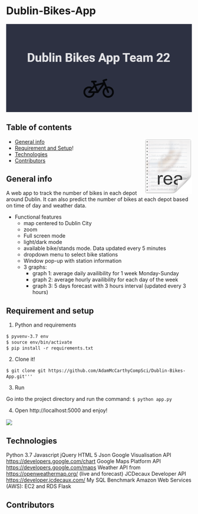 # Dublin-Bikes-App

<img src="/images/splash.png" align="center" />

## Table of contents
<img src="/images/readme.png" align="right" />

* [General info](#general-info)
* [Requirement and Setup](#setup)!
* [Technologies](#technologies)
* [Contributors](#contributors)


## General info
A web app to track the number of bikes in each depot around Dublin. It can also predict the number of bikes at each depot based on time of day and weather data.

- Functional features
  - map centered to Dublin City
  - zoom
  - Full screen mode
  - light/dark mode
  - available bike/stands mode. Data updated every 5 minutes
  - dropdown menu to select bike stations
  - Window pop-up with station information
  - 3 graphs:
    - graph 1: average daily availibility for 1 week Monday-Sunday
    - graph 2: average hourly availibility for each day of the week
    - graph 3: 5 days forecast with 3 hours interval (updated every 3 hours)

## Requirement and setup

1. Python and requirements
```
$ pyvenv-3.7 env
$ source env/bin/activate
$ pip install -r requirements.txt
```

2. Clone it!

```
$ git clone git https://github.com/AdamMcCarthyCompSci/Dublin-Bikes-App.git'''
```

3. Run

Go into the project directory and run the command:
```$ python app.py```

4. Open http://localhost:5000 and enjoy!

<img src="/images/finalscreen.png" align="center" />

## Technologies

Python 3.7
Javascript
jQuery
HTML 5
Json
Google Visualisation API https://developers.google.com/chart
Google Maps Platform API https://developers.google.com/maps
Weather API from https://openweathermap.org/ (live and forecast)
JCDecaux Developer API https://developer.jcdecaux.com/
My SQL Benchmark
Amazon Web Services (AWS): EC2 and RDS
Flask





## Contributors

